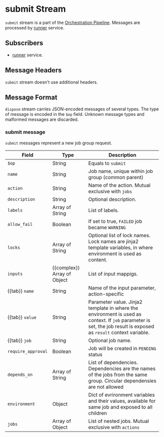 # submit Stream
`submit` stream is a part of the [Orchestration Pipeline](index.md#orchestration-pipeline).
Messages are processed by [runner](../services-reference/runner.md) service.

## Subscribers

- [runner](../services-reference/runner.md) service.

## Message Headers

`submit` stream doesn't use additional headers.

## Message Format

`dispose` stream carries JSON-encoded messages of several types. The type of message is encoded
in the `$op` field. Unknown message types and malformed messages are discarded.

### submit message

`submit` messages represent a new job group request.

| Field              | Type                        | Description                                                                                                                                                      |
| ------------------ | --------------------------- | ---------------------------------------------------------------------------------------------------------------------------------------------------------------- |
| `$op`              | String                      | Equals to `submit`                                                                                                                                               |
| `name`             | String                      | Job name, unique within job group (common parent)                                                                                                                |
| `action`           | String                      | Name of the action. Mutual exclusive with `jobs`                                                                                                                 |
| `description`      | String                      | Optional description.                                                                                                                                            |
| `labels`           | Array of String             | List of labels.                                                                                                                                                  |
| `allow_fail`       | Boolean                     | If set to true, `FAILED` job became `WARNING`                                                                                                                    |
| `locks`            | Array of String             | Optional list of lock names. Lock names are jinja2  template variables, in where environment is used as content.                                                 |
| `inputs`           | {{complex}} Array of Object | List of input mappigs.                                                                                                                                           |
| {{tab}} `name`     | String                      | Name of the input parameter, action-specific                                                                                                                     |
| {{tab}} `value`    | String                      | Parameter value. Jinja2 template in where the environment is used as context. If `job` parameter is set, the job result is exposed as `result` context variable. |
| {{tab}} `job`      | String                      | Optional job name.                                                                                                                                               |
| `require_approval` | Boolean                     | Job will be created in `PENDING` status                                                                                                                          |
| `depends_on`       | Array of String             | List of dependencies. Dependencies are  the names of the jobs from the same group. Circular dependensies are not allowed                                         |
| `environment`      | Object                      | Dict of evrironment variables and their values, available for same job and exposed to all children                                                               |
| `jobs`             | Array of Object             | List of nested jobs. Mutual exclusive with `actions`                                                                                                             |